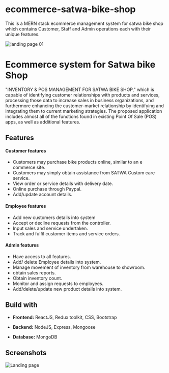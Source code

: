 # ecommerce-satwa-bike-shop
This is a MERN stack ecommerce management system for satwa bike shop which contains Customer, Staff and Admin operations each with their unique features.

![landing page 01](https://user-images.githubusercontent.com/119050276/224534270-a7434de7-f38d-447f-8853-3df91e8713ef.JPG)



# Ecommerce system for Satwa bike Shop

"INVENTORY & POS MANAGEMENT FOR SATWA BIKE SHOP," which is capable of identifying customer relationships with products and services, processing those data to increase sales in business organizations, and furthermore enhancing the customer-market relationship by identifying and integrating them to current marketing strategies. The proposed application includes almost all of the functions found in existing Point Of Sale (POS) apps, as well as additional features.


## Features

#### Customer features

-	Customers may purchase bike products online, similar to an e commerce site.
-	Customers may simply obtain assistance from SATWA Custom care service.
- View order or service details with delivery date.
- Online purchase through Paypal.
- Add/update account details.


#### Employee features

-   Add new customers details into system
- 	Accept or decline requests from the controller.
-   Input sales and service undertaken.
-   Track and fulfil customer items and service orders.


#### Admin features

- Have access to all features.
- Add/ delete Employee details into system.
- Manage movement of inventory from warehouse to showroom.
- obtain sales reports.
- Obtain inventory count.
- Monitor and assign requests to employees.
- Add/delete/update new product details into system.




## Build with

- **Frontend:** ReactJS, Redux toolkit, CSS, Bootstrap

- **Backend:** NodeJS, Express, Mongoose

- **Database:** MongoDB


## Screenshots

![Landing page](https://photos.app.goo.gl/2V23xSe1VzvAUMZ98)





